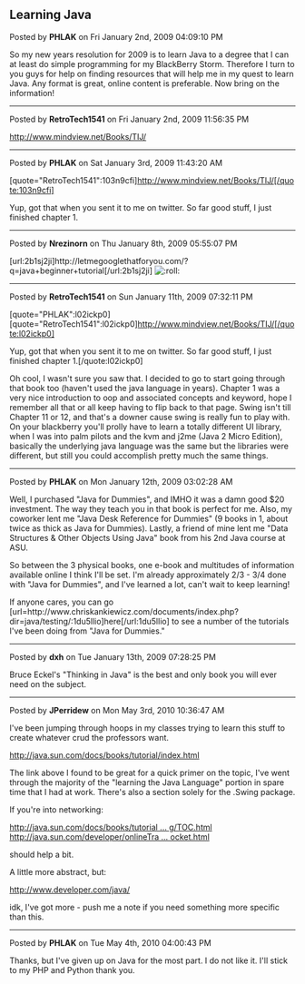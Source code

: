 ## Learning Java
Posted by **PHLAK** on Fri January 2nd, 2009 04:09:10 PM

So my new years resolution for 2009 is to learn Java to a degree that I can at least do simple programming for my BlackBerry Storm.  Therefore I turn to you guys for help on finding resources that will help me in my quest to learn Java.  Any format is great, online content is preferable.  Now bring on the information!

--------------------------------------------------------------------------------

Posted by **RetroTech1541** on Fri January 2nd, 2009 11:56:35 PM

<!-- m --><a class="postlink" href="http://www.mindview.net/Books/TIJ/">http://www.mindview.net/Books/TIJ/</a><!-- m -->

--------------------------------------------------------------------------------

Posted by **PHLAK** on Sat January 3rd, 2009 11:43:20 AM

[quote=&quot;RetroTech1541&quot;:103n9cfi]http://www.mindview.net/Books/TIJ/[/quote:103n9cfi]

Yup, got that when you sent it to me on twitter.  So far good stuff, I just finished chapter 1.

--------------------------------------------------------------------------------

Posted by **Nrezinorn** on Thu January 8th, 2009 05:55:07 PM

[url:2b1sj2ji]http&#58;//letmegooglethatforyou&#46;com/?q=java+beginner+tutorial[/url:2b1sj2ji]   <!-- s:roll: --><img src="{SMILIES_PATH}/icon_rolleyes.gif" alt=":roll:" title="Rolling Eyes" /><!-- s:roll: -->

--------------------------------------------------------------------------------

Posted by **RetroTech1541** on Sun January 11th, 2009 07:32:11 PM

[quote=&quot;PHLAK&quot;:l02ickp0][quote=&quot;RetroTech1541&quot;:l02ickp0]http://www.mindview.net/Books/TIJ/[/quote:l02ickp0]

Yup, got that when you sent it to me on twitter.  So far good stuff, I just finished chapter 1.[/quote:l02ickp0]

Oh cool, I wasn't sure you saw that. I decided to go to start going through that book too (haven't used the java language in years). Chapter 1 was a very nice introduction to oop and associated concepts and keyword, hope I remember all that or all keep having to flip back to that page. Swing isn't till Chapter 11 or 12, and that's a downer cause swing is really fun to play with. On your blackberry you'll prolly have to learn a totally different UI library, when I was into palm pilots and the kvm and j2me (Java 2 Micro Edition), basically the underlying java language was the same but the libraries were different, but still you could accomplish pretty much the same things.

--------------------------------------------------------------------------------

Posted by **PHLAK** on Mon January 12th, 2009 03:02:28 AM

Well, I purchased &quot;Java for Dummies&quot;, and IMHO it was a damn good $20 investment. The way they teach you in that book is perfect for me.  Also, my coworker lent me &quot;Java Desk Reference for Dummies&quot; (9 books in 1, about twice as thick as Java for Dummies).  Lastly, a friend of mine lent me &quot;Data Structures &amp; Other Objects Using Java&quot; book from his 2nd Java course at ASU.

So between the 3 physical books, one e-book and multitudes of information available online I think I'll be set. I'm already approximately 2/3 - 3/4 done with &quot;Java for Dummies&quot;, and I've learned a lot, can't wait to keep learning!

If anyone cares, you can go [url=http&#58;//www&#46;chriskankiewicz&#46;com/documents/index&#46;php?dir=java/testing/:1du5llio]here[/url:1du5llio] to see a number of the tutorials I've been doing from &quot;Java for Dummies.&quot;

--------------------------------------------------------------------------------

Posted by **dxh** on Tue January 13th, 2009 07:28:25 PM

Bruce Eckel's &quot;Thinking in Java&quot; is the best and only book you will ever need on the subject.

--------------------------------------------------------------------------------

Posted by **JPerridew** on Mon May 3rd, 2010 10:36:47 AM

I've been jumping through hoops in my classes trying to learn this stuff to create whatever crud the professors want.
<!-- m --><a class="postlink" href="http://java.sun.com/docs/books/tutorial/index.html">http://java.sun.com/docs/books/tutorial/index.html</a><!-- m -->
The link above I found to be great for a quick primer on the topic, I've went through the majority of the &quot;learning the Java Language&quot; portion in spare time that I had at work.  There's also a section solely for the .Swing package.

If you're into networking:
<!-- m --><a class="postlink" href="http://java.sun.com/docs/books/tutorial/networking/TOC.html">http://java.sun.com/docs/books/tutorial ... g/TOC.html</a><!-- m -->
<!-- m --><a class="postlink" href="http://java.sun.com/developer/onlineTraining/Programming/BasicJava2/socket.html">http://java.sun.com/developer/onlineTra ... ocket.html</a><!-- m -->
should help a bit.

A little more abstract, but:
<!-- m --><a class="postlink" href="http://www.developer.com/java/">http://www.developer.com/java/</a><!-- m -->

idk, I've got more - push me a note if you need something more specific than this.

--------------------------------------------------------------------------------

Posted by **PHLAK** on Tue May 4th, 2010 04:00:43 PM

Thanks, but I've given up on Java for the most part.  I do not like it.  I'll stick to my PHP and Python thank you.
